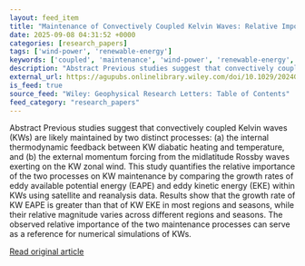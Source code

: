 ```yaml
---
layout: feed_item
title: "Maintenance of Convectively Coupled Kelvin Waves: Relative Importance of Internal Thermodynamic Feedback and External Momentum Forcing"
date: 2025-09-08 04:31:52 +0000
categories: [research_papers]
tags: ['wind-power', 'renewable-energy']
keywords: ['coupled', 'maintenance', 'wind-power', 'renewable-energy', 'convectively']
description: "Abstract Previous studies suggest that convectively coupled Kelvin waves (KWs) are likely maintained by two distinct processes: (a) the internal thermodynami..."
external_url: https://agupubs.onlinelibrary.wiley.com/doi/10.1029/2024GL113602?af=R
is_feed: true
source_feed: "Wiley: Geophysical Research Letters: Table of Contents"
feed_category: "research_papers"
---
```


Abstract Previous studies suggest that convectively coupled Kelvin waves (KWs) are likely maintained by two distinct processes: (a) the internal thermodynamic feedback between KW diabatic heating and temperature, and (b) the external momentum forcing from the midlatitude Rossby waves exerting on the KW zonal wind. This study quantifies the relative importance of the two processes on KW maintenance by comparing the growth rates of eddy available potential energy (EAPE) and eddy kinetic energy (EKE) within KWs using satellite and reanalysis data. Results show that the growth rate of KW EAPE is greater than that of KW EKE in most regions and seasons, while their relative magnitude varies across different regions and seasons. The observed relative importance of the two maintenance processes can serve as a reference for numerical simulations of KWs.

[Read original article](https://agupubs.onlinelibrary.wiley.com/doi/10.1029/2024GL113602?af=R)
